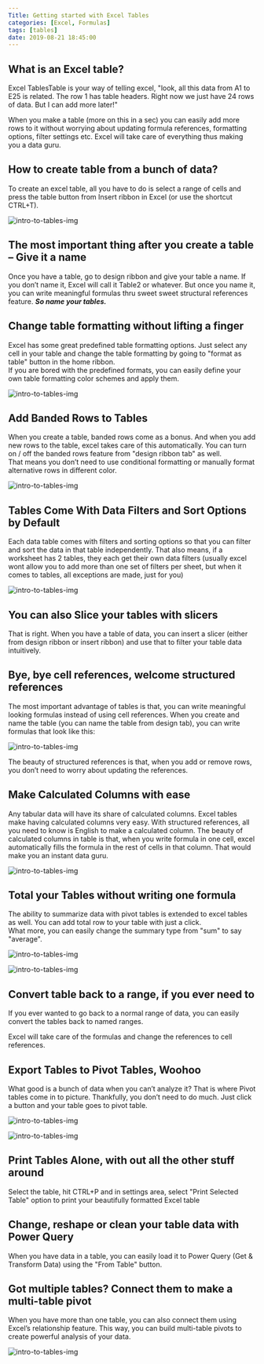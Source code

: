 ```yaml
---
Title: Getting started with Excel Tables
categories: [Excel, Formulas]
tags: [tables]
date: 2019-08-21 18:45:00
---
```


## What is an Excel table?

Excel TablesTable is your way of telling excel, "look, all this data from A1 to E25 is related. The row 1 has table headers. Right now we just have 24 rows of data. But I can add more later!"

When you make a table (more on this in a sec) you can easily add more rows to it without worrying about updating formula references, formatting options, filter settings etc. Excel will take care of everything thus making you a data guru.

## How to create table from a bunch of data?
To create an excel table, all you have to do is select a range of cells and press the table button from Insert ribbon in Excel (or use the shortcut CTRL+T).

![intro-to-tables-img](/imgs/intro-to-tables/introduction-to-tables-gif1.gif)

## The most important thing after you create a table – Give it a name  
Once you have a table, go to design ribbon and give your table a name. If you don’t name it, Excel will call it Table2 or whatever. But once you name it, you can write meaningful formulas thru sweet sweet structural references feature. ***So name your tables.***

## Change table formatting without lifting a finger  
Excel has some great predefined table formatting options. Just select any cell in your table and change the table formatting by going to "format as table" button in the home ribbon.  
If you are bored with the predefined formats, you can easily define your own table formatting color schemes and apply them.

![intro-to-tables-img](/imgs/intro-to-tables/introduction-to-tables-pic1.png)

## Add Banded Rows to Tables
When you create a table, banded rows come as a bonus. And when you add new rows to the table, excel takes care of this automatically. You can turn on / off the banded rows feature from "design ribbon tab" as well.  
That means you don’t need to use conditional formatting or manually format alternative rows in different color.

![intro-to-tables-img](/imgs/intro-to-tables/introduction-to-tables-gif2.gif)

## Tables Come With Data Filters and Sort Options by Default  
Each data table comes with filters and sorting options so that you can filter and sort the data in that table independently. That also means, if a worksheet has 2 tables, they each get their own data filters (usually excel wont allow you to add more than one set of filters per sheet, but when it comes to tables, all exceptions are made, just for you)

![intro-to-tables-img](/imgs/intro-to-tables/introduction-to-tables-pic2.png)


## You can also Slice your tables with slicers  
That is right. When you have a table of data, you can insert a slicer (either from design ribbon or insert ribbon) and use that to filter your table data intuitively.

## Bye, bye cell references, welcome structured references
The most important advantage of tables is that, you can write meaningful looking formulas instead of using cell references. When you create and name the table (you can name the table from design tab), you can write formulas that look like this:

![intro-to-tables-img](/imgs/intro-to-tables/introduction-to-tables-pic3.png)

The beauty of structured references is that, when you add or remove rows, you don’t need to worry about updating the references.

## Make Calculated Columns with ease
Any tabular data will have its share of calculated columns. Excel tables make having calculated columns very easy. With structured references, all you need to know is English to make a calculated column. The beauty of calculated columns in table is that, when you write formula in one cell, excel automatically fills the formula in the rest of cells in that column. That would make you an instant data guru.

![intro-to-tables-img](/imgs/intro-to-tables/introduction-to-tables-gif3.gif)

## Total your Tables without writing one formula
The ability to summarize data with pivot tables is extended to excel tables as well. You can add total row to your table with just a click.  
What more, you can easily change the summary type from "sum" to say "average".

![intro-to-tables-img](/imgs/intro-to-tables/introduction-to-tables-pic4.png)  

![intro-to-tables-img](/imgs/intro-to-tables/introduction-to-tables-pic5.png)

## Convert table back to a range, if you ever need to
If you ever wanted to go back to a normal range of data, you can easily convert the tables back to named ranges.

Excel will take care of the formulas and change the references to cell references.

## Export Tables to Pivot Tables, Woohoo
What good is a bunch of data when you can’t analyze it? That is where Pivot tables come in to picture. Thankfully, you don’t need to do much. Just click a button and your table goes to pivot table.

![intro-to-tables-img](/imgs/intro-to-tables/introduction-to-tables-pic6.png)  

![intro-to-tables-img](/imgs/intro-to-tables/introduction-to-tables-pic7.png)

## Print Tables Alone, with out all the other stuff around
Select the table, hit CTRL+P and in settings area, select "Print Selected Table" option to print your beautifully formatted Excel table

## Change, reshape or clean your table data with Power Query
When you have data in a table, you can easily load it to Power Query (Get & Transform Data) using the "From Table" button.

## Got multiple tables? Connect them to make a multi-table pivot
When you have more than one table, you can also connect them using Excel’s relationship feature. This way, you can build multi-table pivots to create powerful analysis of your data.

![intro-to-tables-img](/imgs/intro-to-tables/introduction-to-tables-pic8.png)
